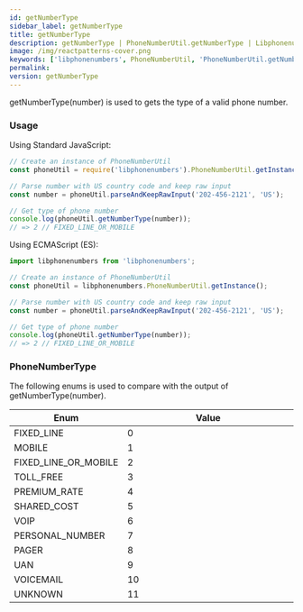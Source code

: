 ```yaml
---
id: getNumberType
sidebar_label: getNumberType
title: getNumberType
description: getNumberType | PhoneNumberUtil.getNumberType | Libphonenumbers
image: /img/reactpatterns-cover.png
keywords: ['libphonenumbers', PhoneNumberUtil, 'PhoneNumberUtil.getNumberType', 'getNumberType']
permalink: 
version: getNumberType
---
```


getNumberType(number) is used to gets the type of a valid phone number.

### Usage

Using Standard JavaScript:

```js
// Create an instance of PhoneNumberUtil
const phoneUtil = require('libphonenumbers').PhoneNumberUtil.getInstance();

// Parse number with US country code and keep raw input
const number = phoneUtil.parseAndKeepRawInput('202-456-2121', 'US');

// Get type of phone number
console.log(phoneUtil.getNumberType(number));
// => 2 // FIXED_LINE_OR_MOBILE
```

Using ECMAScript (ES):

```js
import libphonenumbers from 'libphonenumbers';

// Create an instance of PhoneNumberUtil
const phoneUtil = libphonenumbers.PhoneNumberUtil.getInstance();

// Parse number with US country code and keep raw input
const number = phoneUtil.parseAndKeepRawInput('202-456-2121', 'US');

// Get type of phone number
console.log(phoneUtil.getNumberType(number));
// => 2 // FIXED_LINE_OR_MOBILE
```

### PhoneNumberType

The following enums  is used to compare with the output of getNumberType(number).

<table>
  <tr>
    <th>Enum</th>
    <th width="100%">Value</th>
  </tr>
  <tbody>
    <tr>
      <td>FIXED_LINE</td>
      <td>0</td>
    </tr>
    <tr>
      <td>MOBILE</td>
      <td>1</td>
    </tr>
    <tr>
      <td>FIXED_LINE_OR_MOBILE</td>
      <td>2</td>
    </tr>
    <tr>
      <td>TOLL_FREE</td>
      <td>3</td>
    </tr>
    <tr>
      <td>PREMIUM_RATE</td>
      <td>4</td>
    </tr>
    <tr>
      <td>SHARED_COST</td>
      <td>5</td>
    </tr>
    <tr>
      <td>VOIP</td>
      <td>6</td>
    </tr>
    <tr>
      <td>PERSONAL_NUMBER</td>
      <td>7</td>
    </tr>
    <tr>
      <td>PAGER</td>
      <td>8</td>
    </tr>
    <tr>
      <td>UAN</td>
      <td>9</td>
    </tr>
    <tr>
      <td>VOICEMAIL</td>
      <td>10</td>
    </tr>
    <tr>
      <td>UNKNOWN</td>
      <td>11</td>
    </tr>
  </tbody>
</table>
